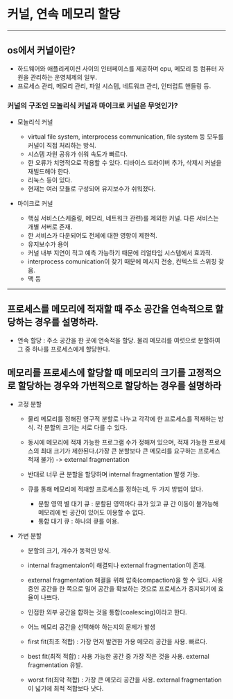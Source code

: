 # 커널, 연속 메모리 할당

---

## os에서 커널이란?

- 하드웨어와 애플리케이션 사이의 인터페이스를 제공하며 cpu, 메모리 등 컴퓨터 자원을 관리하는 운영체제의 일부.
- 프로세스 관리, 메모리 관리, 파일 시스템, 네트워크 관리, 인터럽트 핸들링 등.

### 커널의 구조인 모놀리식 커널과 마이크로 커널은 무엇인가?

- 모놀리식 커널

  - virtual file system, interprocess communication, file system 등 모두를 커널이 직접 처리하는 방식.
  - 시스템 자원 공유가 쉬워 속도가 빠르다.
  - 한 오류가 치명적으로 작용할 수 있다. 디바이스 드라이버 추가, 삭제시 커널을 재빌드해야 한다.
  - 리눅스 등이 있다.
  - 현재는 여러 모듈로 구성되어 유지보수가 쉬워졌다.

- 마이크로 커널
  - 핵심 서비스(스케줄링, 메모리, 네트워크 관련)를 제외한 커널. 다른 서비스는 개별 서버로 존재.
  - 한 서비스가 다운되어도 전체에 대한 영향이 제한적.
  - 유지보수가 용이
  - 커널 내부 지연이 적고 예측 가능하기 때문에 리얼타임 시스템에서 효과적.
  - interprocess comunication이 잦기 때문에 메시지 전송, 컨텍스트 스위칭 잦음.
  - 맥 등

---

## 프로세스를 메모리에 적재할 때 주소 공간을 연속적으로 할당하는 경우를 설명하라.

- 연속 할당 : 주소 공간을 한 곳에 연속적을 할당. 물리 메모리를 여럿으로 분할하여 그 중 하나를 프로세스에게 할당한다.

## 메모리를 프로세스에 할당할 때 메모리의 크기를 고정적으로 할당하는 경우와 가변적으로 할당하는 경우를 설명하라

- 고정 분할

  - 물리 메모리를 정해진 영구적 분할로 나누고 각각에 한 프로세스를 적재하는 방식. 각 분할의 크기는 서로 다를 수 있다.
  - 동시에 메모리에 적재 가능한 프로그램 수가 정해져 있으며, 적재 가능한 프로세스의 최대 크기가 제한된다.(가장 큰 분할보다 큰 메모리를 요구하는 프로세스 적재 불가) -> external fragmentation
  - 반대로 너무 큰 분할을 할당하며 internal fragmentation 발생 가능.

  - 큐를 통해 메모리에 적재할 프로세스를 정하는데, 두 가지 방법이 있다.
    - 분할 영역 별 대기 큐 : 분할된 영역마다 큐가 있고 큐 간 이동이 불가능해 메모리에 빈 공간이 있어도 이용할 수 없다.
    - 통합 대기 큐 : 하나의 큐를 이용.

- 가변 분할

  - 분할의 크기, 개수가 동적인 방식.
  - internal fragmentaion이 해결되나 external fragmentation이 존재.
  - external fragmentation 해결을 위해 압축(compaction)을 할 수 있다. 사용 중인 공간을 한 쪽으로 밀어 공간을 확보하는 것으로 프로세스가 중지되기에 효율이 나쁘다.
  - 인접한 외부 공간을 합하는 것을 통합(coalescing)이라고 한다.

  - 어느 메모리 공간을 선택해야 하는지의 문제가 발생
  - first fit(최초 적합) : 가장 먼저 발견한 가용 메모리 공간을 사용. 빠르다.
  - best fit(최적 적합) : 사용 가능한 공간 중 가장 작은 것을 사용. external fragmentation 유발.
  - worst fit(최악 적합) : 가장 큰 메모리 공간을 사용. external fragmentation이 넓기에 최적 적합보다 낫다.
